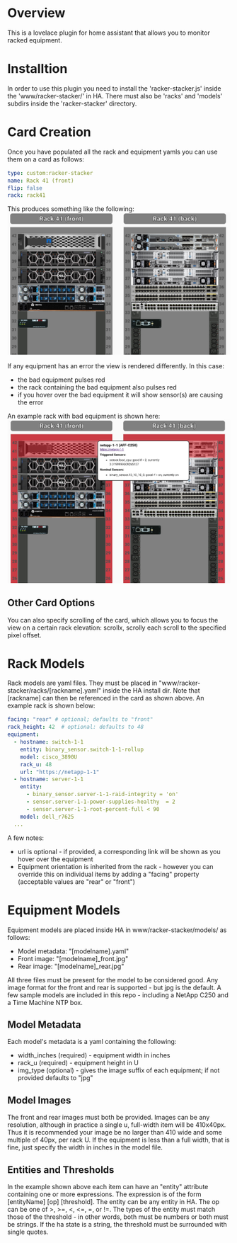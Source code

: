 # Overview

This is a lovelace plugin for home assistant that allows you to monitor racked equipment.  

# Installtion
In order to use this plugin you need to install the 'racker-stacker.js' inside the 'www/racker-stacker/' in HA. There must also be 'racks' and 'models' subdirs inside the 'racker-stacker' directory.

# Card Creation
Once you have populated all the rack and equipment yamls you can use them on a card as follows:

```yaml
type: custom:racker-stacker
name: Rack 41 (front)
flip: false
rack: rack41
```

This produces something like the following: ![racker stacker no errors](img/racker_stacker_no_errors.jpg)

If any equipment has an error the view is rendered differently.  In this case:
  - the bad equipment pulses red
  - the rack containing the bad equipment also pulses red
  - if you hover over the bad equipment it will show sensor(s) are causing the error

An example rack with bad equipment is shown here: ![racker stacker errors](img/racker_stacker_errors.jpg)

## Other Card Options
You can also specify scrolling of the card, which allows you to focus the view on a certain rack elevation: scrollx, scrolly each scroll to the specified pixel offset.


# Rack Models
Rack models are yaml files. They must be placed in "www/racker-stacker/racks/[rackname].yaml" inside the HA install dir. Note that [rackname] can then be referenced in the card as shown above.   An example rack is shown below:

```yaml
facing: "rear" # optional; defaults to "front"
rack_height: 42  # optional: defaults to 48
equipment:
  - hostname: switch-1-1
    entity: binary_sensor.switch-1-1-rollup 
    model: cisco_3890U
    rack_u: 48
    url: "https://netapp-1-1"
  - hostname: server-1-1
    entity: 
      - binary_sensor.server-1-1-raid-integrity = 'on'
      - sensor.server-1-1-power-supplies-healthy  = 2
      - sensor.server-1-1-root-percent-full < 90
    model: dell_r7625
  ... 
```

A few notes:
  - url is optional - if provided, a corresponding link will be shown as you hover over the equipment
  - Equipment orientation is inherited from the rack - however you can override this on individual items by adding a "facing" property (acceptable values are "rear" or "front")

# Equipment Models 

Equipment models are placed inside HA in www/racker-stacker/models/ as follows:
  - Model metadata: "[modelname].yaml"
  - Front image: "[modelname]_front.jpg"
  - Rear image: "[modelname]_rear.jpg"

All three files must be present for the model to be considered good. Any image format for the front and rear is supported - but jpg is the default.  A few sample models are included in this repo - including a NetApp C250 and a Time Machine NTP box.  

## Model Metadata 
Each model's metadata is a yaml containing the following:
  - width_inches (required) - equipment width in inches
  - rack_u (required) - equipment height in U
  - img_type (optional) - gives the image suffix of each equipment; if not provided defaults to "jpg"

## Model Images
The front and rear images must both be provided.  Images can be any resolution, although in practice a single u, full-width item will be 410x40px.  Thus it is recommended your image be no larger than 410 wide and some multiple of 40px, per rack U.  If the equipment is less than a full width, that is fine, just specify the width in inches in the model file.


## Entities and Thresholds
In the example shown above each item can have an "entity" attribute containing one or more expressions.  The expression is of the form [entityName] [op] [threshold].  The entity can be any entity in HA.  The op can be one of >, >=, <, <=, =, or !=.  The types of the entity must match those of the threshold - in other words, both must be numbers or both must be strings.   If the ha state is a string, the threshold must be surrounded with single quotes.




